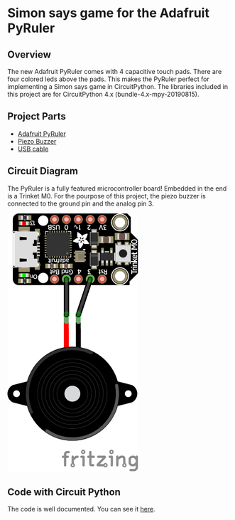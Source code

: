 # Simon says game for the Adafruit PyRuler

## Overview

The new Adafruit PyRuler comes with 4 capacitive touch pads. There 
are four colored leds above the pads. This makes the PyRuler perfect 
for implementing a Simon says game in CircuitPython. The libraries
included in this project are for CircuitPython 4.x (bundle-4.x-mpy-20190815).

## Project Parts

* [Adafruit PyRuler](https://www.adafruit.com/product/4319)
* [Piezo Buzzer](adafruit.com/product/160)
* [USB cable](adafruit.com/product/592)

## Circuit Diagram

The PyRuler is a fully featured microcontroller board! Embedded in the end is a 
Trinket M0. For the pourpose of this project, the piezo buzzer is connected to 
the ground pin and the analog pin 3.

![PyRuler Trinket M0 wiring](./diagram/sketch_bb.png)

## Code with Circuit Python

The code is well documented. You can see it [here](https://github.com/paks/simon/blob/master/code.py).
